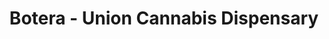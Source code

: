---
title: "Botera - Union Cannabis Dispensary"
url: /union/botera-union-cannabis-dispensary/
shop: cannabis
---